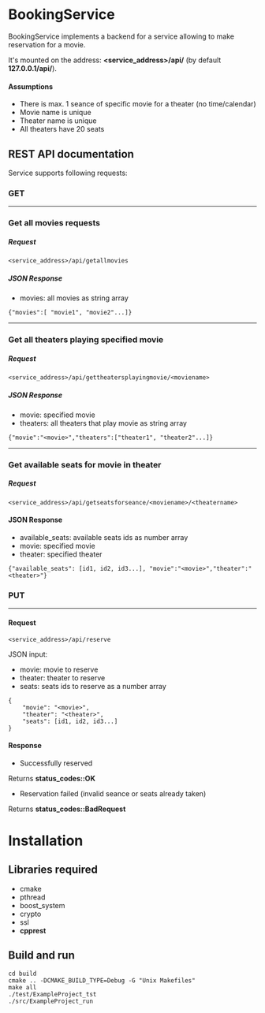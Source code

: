 # BookingService

BookingService implements a backend for a service allowing to make reservation for a movie.

It's mounted on the address: **<service_address>/api/** (by default **127.0.0.1/api/**).

#### Assumptions
- There is max. 1 seance of specific movie for a theater (no time/calendar)
- Movie name is unique
- Theater name is unique
- All theaters have 20 seats

## REST API documentation

Service supports following requests:

### GET

***

### Get all movies requests

##### Request
`<service_address>/api/getallmovies`

##### JSON Response
- movies: all movies as string array

`{"movies":[ "movie1", "movie2"...]}`

***

### Get all theaters playing specified movie

##### Request
`<service_address>/api/gettheatersplayingmovie/<moviename>`

##### JSON Response
- movie: specified movie
- theaters: all theaters that play movie as string array

`{"movie":"<movie>","theaters":["theater1", "theater2"...]}`

***

### Get available seats for movie in theater

##### Request
`<service_address>/api/getseatsforseance/<moviename>/<theatername>`

#### JSON Response
- available_seats: available seats ids as number array
- movie: specified movie
- theater: specified theater

`{"available_seats": [id1, id2, id3...], "movie":"<movie>","theater":"<theater>"}`

### PUT

***

#### Request

`<service_address>/api/reserve`

JSON input: 
- movie: movie to reserve
- theater: theater to reserve
- seats: seats ids to reserve as a number array

```
{
    "movie": "<movie>",
    "theater": "<theater>",
    "seats": [id1, id2, id3...]
}
```


#### Response
* Successfully reserved

Returns **status_codes::OK**


* Reservation failed (invalid seance or seats already taken)

Returns **status_codes::BadRequest**

# Installation

## Libraries required

* cmake
* pthread
* boost_system
* crypto
* ssl
* **cpprest**

## Build and run
```
cd build
cmake .. -DCMAKE_BUILD_TYPE=Debug -G "Unix Makefiles" 
make all
./test/ExampleProject_tst
./src/ExampleProject_run
```


